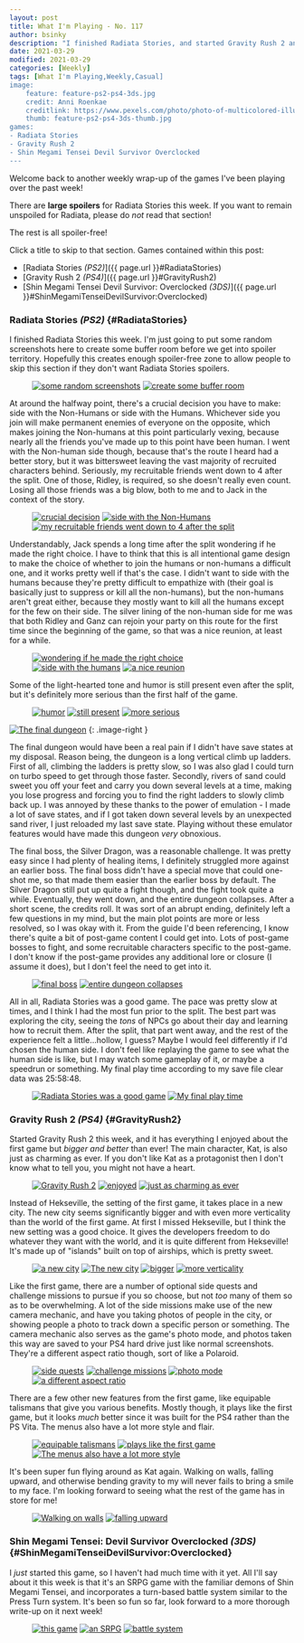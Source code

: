 ```yaml
---
layout: post
title: What I'm Playing - No. 117
author: bsinky
description: "I finished Radiata Stories, and started Gravity Rush 2 and Devil Survivor Overclocked!"
date: 2021-03-29
modified: 2021-03-29
categories: [Weekly]
tags: [What I'm Playing,Weekly,Casual]
image:
    feature: feature-ps2-ps4-3ds.jpg
    credit: Anni Roenkae
    creditlink: https://www.pexels.com/photo/photo-of-multicolored-illustration-2832382/
    thumb: feature-ps2-ps4-3ds-thumb.jpg
games:
- Radiata Stories
- Gravity Rush 2
- Shin Megami Tensei Devil Survivor Overclocked
---
```


Welcome back to another weekly wrap-up of the games I've been playing over the
past week!

There are **large spoilers** for Radiata Stories this week. If you want to remain
unspoiled for Radiata, please do *not* read that section!

The rest is all spoiler-free!

Click a title to skip to that section. Games contained within this post:

 - [Radiata Stories *(PS2)*]({{ page.url }}#RadiataStories)
 - [Gravity Rush 2 *(PS4)*]({{ page.url }}#GravityRush2)
 - [Shin Megami Tensei Devil Survivor: Overclocked *(3DS)*]({{ page.url }}#ShinMegamiTenseiDevilSurvivor:Overclocked)

<!--more-->

### Radiata Stories *(PS2)*    {#RadiataStories}

I finished Radiata Stories this week. I'm just going to put some random
screenshots here to create some buffer room before we get into spoiler
territory. Hopefully this creates enough spoiler-free zone to allow people to
skip this section if they don't want Radiata Stories spoilers.

<figure class="half">
    <a href="https://i.imgur.com/VGp1IGS.png"><img src="https://i.imgur.com/VGp1IGSm.png" alt="some random screenshots"/></a>
    <a href="https://i.imgur.com/qCLQ0l4.png"><img src="https://i.imgur.com/qCLQ0l4m.png" alt="create some buffer room"/></a>
</figure>

At around the halfway point, there's a crucial decision you have to make: side
with the Non-Humans or side with the Humans. Whichever side you join will make
permanent enemies of everyone on the opposite, which makes joining the
Non-humans at this point particularly vexing, because nearly all the friends
you've made up to this point have been human. I went with the Non-human side
though, because that's the route I heard had a better story, but it was
bittersweet leaving the vast majority of recruited characters behind. Seriously,
my recruitable friends went down to 4 after the split. One of those, Ridley, is
required, so she doesn't really even count. Losing all those friends was a big
blow, both to me and to Jack in the context of the story.

<figure class="third">
    <a href="https://i.imgur.com/Muyvp1B.png"><img src="https://i.imgur.com/Muyvp1Bm.png" alt="crucial decision"/></a>
    <a href="https://i.imgur.com/E5tzQek.png"><img src="https://i.imgur.com/E5tzQekm.png" alt="side with the Non-Humans"/></a>
    <a href="https://i.imgur.com/0oPW9Fo.png"><img src="https://i.imgur.com/0oPW9Fom.png" alt="my recruitable friends went down to 4 after the split"/></a>
</figure>

Understandably, Jack spends a long time after the split wondering if he made the
right choice. I have to think that this is all intentional game design to make
the choice of whether to join the humans or non-humans a difficult one, and it
works pretty well if that's the case. I didn't want to side with the humans
because they're pretty difficult to empathize with (their goal is basically
just to suppress or kill all the non-humans), but the non-humans aren't great
either, because they mostly want to kill all the humans except for the few on
their side. The silver lining of the non-human side for me was that both Ridley
and Ganz can rejoin your party on this route for the first time since the
beginning of the game, so that was a nice reunion, at least for a while.

<figure class="third">
    <a href="https://i.imgur.com/hmmGpxE.png"><img src="https://i.imgur.com/hmmGpxEm.png" alt="wondering if he made the right choice"/></a>
    <a href="https://i.imgur.com/Thl3xQ7.png"><img src="https://i.imgur.com/Thl3xQ7m.png" alt="side with the humans"/></a>
    <a href="https://i.imgur.com/AW3g9CU.png"><img src="https://i.imgur.com/AW3g9CUm.png" alt="a nice reunion"/></a>
</figure>

Some of the light-hearted tone and humor is still present even after the split,
but it's definitely more serious than the first half of the game.

<figure class="third">
    <a href="https://i.imgur.com/HVzFYRA.png"><img src="https://i.imgur.com/HVzFYRAm.png" alt="humor"/></a>
    <a href="https://i.imgur.com/A64z14N.png"><img src="https://i.imgur.com/A64z14Nm.png" alt="still present"/></a>
    <a href="https://i.imgur.com/yYEvv7w.png"><img src="https://i.imgur.com/yYEvv7wm.png" alt="more serious"/></a>
</figure>

[![The final dungeon](https://i.imgur.com/Joj59iCm.png)](https://i.imgur.com/Joj59iC.png)
{: .image-right }

The final dungeon would have been a real pain if I didn't have save states at my
disposal. Reason being, the dungeon is a long vertical climb up ladders. First
of all, climbing the ladders is pretty slow, so I was also glad I could turn on
turbo speed to get through those faster. Secondly, rivers of sand could sweet
you off your feet and carry you down several levels at a time, making you lose
progress and forcing you to find the right ladders to slowly climb back up. I
was annoyed by these thanks to the power of emulation - I made a lot of save
states, and if I got taken down several levels by an unexpected sand river, I
just reloaded my last save state. Playing without these emulator features would
have made this dungeon *very* obnoxious.

The final boss, the Silver Dragon, was a reasonable challenge. It was pretty
easy since I had plenty of healing items, I definitely struggled more against an
earlier boss. The final boss didn't have a special move that could one-shot me,
so that made them easier than the earlier boss by default. The Silver Dragon
still put up quite a fight though, and the fight took quite a while. Eventually,
they went down, and the entire dungeon collapses. After a short scene, the
credits roll. It was sort of an abrupt ending, definitely left a few questions
in my mind, but the main plot points are more or less resolved, so I was okay
with it. From the guide I'd been referencing, I know there's quite a bit of
post-game content I could get into. Lots of post-game bosses to fight, and some
recruitable characters specific to the post-game. I don't know if the post-game
provides any additional lore or closure (I assume it does), but I don't feel the
need to get into it.

<figure class="half">
    <a href="https://i.imgur.com/ZF650Hn.png"><img src="https://i.imgur.com/ZF650Hnm.png" alt="final boss"/></a>
    <a href="https://i.imgur.com/4ROYlia.png"><img src="https://i.imgur.com/4ROYliam.png" alt="entire dungeon collapses"/></a>
</figure>

All in all, Radiata Stories was a good game. The pace was pretty slow at times,
and I think I had the most fun prior to the split. The best part was exploring
the city, seeing the *tons* of NPCs go about their day and learning how to
recruit them. After the split, that part went away, and the rest of the
experience felt a little...hollow, I guess? Maybe I would feel differently if
I'd chosen the human side. I don't feel like replaying the game to see what the
human side is like, but I may watch some gameplay of it, or maybe a speedrun or
something. My final play time according to my save file clear data was 25:58:48.

<figure class="half">
    <a href="https://i.imgur.com/wl5dfMX.png"><img src="https://i.imgur.com/wl5dfMXm.png" alt="Radiata Stories was a good game"/></a>
    <a href="https://i.imgur.com/jsp4WEH.png"><img src="https://i.imgur.com/jsp4WEHm.png" alt="My final play time"/></a>
</figure>

### Gravity Rush 2 *(PS4)*    {#GravityRush2}

Started Gravity Rush 2 this week, and it has everything I enjoyed about the
first game but *bigger and better* than ever! The main character, Kat, is also
just as charming as ever. If you don't like Kat as a protagonist then I don't
know what to tell you, you might not have a heart.

<figure class="third">
    <a href="https://i.imgur.com/oeqDNRz.jpg"><img src="https://i.imgur.com/oeqDNRzm.jpg" alt="Gravity Rush 2"/></a>
    <a href="https://i.imgur.com/LAv050I.jpg"><img src="https://i.imgur.com/LAv050Im.jpg" alt="enjoyed"/></a>
    <a href="https://i.imgur.com/lHYEZAd.jpg"><img src="https://i.imgur.com/lHYEZAdm.jpg" alt="just as charming as ever"/></a>
</figure>

Instead of Hekseville, the setting of the first game, it takes place in a new
city. The new city seems significantly bigger and with even more verticality
than the world of the first game. At first I missed Hekseville, but I think the
new setting was a good choice. It gives the developers freedom to do whatever
they want with the world, and it is quite different from Hekseville! It's made
up of "islands" built on top of airships, which is pretty sweet.

<figure class="half">
    <a href="https://i.imgur.com/1C2zCf1.jpg"><img src="https://i.imgur.com/1C2zCf1m.jpg" alt="a new city"/></a>
    <a href="https://i.imgur.com/HLv2VxN.jpg"><img src="https://i.imgur.com/HLv2VxNm.jpg" alt="The new city"/></a>
    <a href="https://i.imgur.com/jqFxU9w.jpg"><img src="https://i.imgur.com/jqFxU9wm.jpg" alt="bigger"/></a>
    <a href="https://i.imgur.com/0uFYq5B.jpg"><img src="https://i.imgur.com/0uFYq5Bm.jpg" alt="more verticality"/></a>
</figure>

Like the first game, there are a number of optional side quests and challenge
missions to pursue if you so choose, but not *too* many of them so as to be
overwhelming. A lot of the side missions make use of the new camera mechanic,
and have you taking photos of people in the city, or showing people a photo to
track down a specific person or something. The camera mechanic also serves as
the game's photo mode, and photos taken this way are saved to your PS4 hard
drive just like normal screenshots. They're a different aspect ratio though,
sort of like a Polaroid.

<figure class="half">
    <a href="https://i.imgur.com/PRTnvRo.jpg"><img src="https://i.imgur.com/PRTnvRom.jpg" alt="side quests"/></a>
    <a href="https://i.imgur.com/08TLrny.jpg"><img src="https://i.imgur.com/08TLrnym.jpg" alt="challenge missions"/></a>
    <a href="https://i.imgur.com/1PRoO04.jpg"><img src="https://i.imgur.com/1PRoO04m.jpg" alt="photo mode"/></a>
    <a href="https://i.imgur.com/1ZStxBC.jpg"><img src="https://i.imgur.com/1ZStxBCm.jpg" alt="a different aspect ratio"/></a>
</figure>

There are a few other new features from the first game, like equipable talismans
that give you various benefits. Mostly though, it plays like the first game, but
it looks *much* better since it was built for the PS4 rather than the PS Vita.
The menus also have a lot more style and flair.

<figure class="third">
    <a href="https://i.imgur.com/2NQsU78.jpg"><img src="https://i.imgur.com/2NQsU78m.jpg" alt="equipable talismans"/></a>
    <a href="https://i.imgur.com/Hz6xagb.jpg"><img src="https://i.imgur.com/Hz6xagbm.jpg" alt="plays like the first game"/></a>
    <a href="https://i.imgur.com/tnr7G7d.jpg"><img src="https://i.imgur.com/tnr7G7dm.jpg" alt="The menus also have a lot more style"/></a>
</figure>

It's been super fun flying around as Kat again. Walking on walls, falling
upward, and otherwise bending gravity to my will never fails to bring a smile to
my face. I'm looking forward to seeing what the rest of the game has in store
for me!

<figure class="half">
    <a href="https://i.imgur.com/jvmmXA4.jpg"><img src="https://i.imgur.com/jvmmXA4m.jpg" alt="Walking on walls"/></a>
    <a href="https://i.imgur.com/Q1RIVeD.jpg"><img src="https://i.imgur.com/Q1RIVeDm.jpg" alt="falling upward"/></a>
</figure>

### Shin Megami Tensei: Devil Survivor Overclocked *(3DS)*    {#ShinMegamiTenseiDevilSurvivor:Overclocked}

I *just* started this game, so I haven't had much time with it yet. All I'll say
about it this week is that it's an SRPG game with the familiar demons of Shin
Megami Tensei, and incorporates a turn-based battle system similar to the Press
Turn system. It's been so fun so far, look forward to a more thorough write-up
on it next week!

<figure class="third">
    <a href="https://i.imgur.com/zKhkEI7.png"><img src="https://i.imgur.com/zKhkEI7m.png" alt="this game"/></a>
    <a href="https://i.imgur.com/pi0CleW.png"><img src="https://i.imgur.com/pi0CleWm.png" alt="an SRPG"/></a>
    <a href="https://i.imgur.com/nmRc2kY.png"><img src="https://i.imgur.com/nmRc2kYm.png" alt="battle system"/></a>
</figure>

